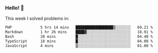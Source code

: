 ### Hello! 👋

This week I solved problems in:

<!--START_SECTION:waka-->

```txt
PHP             5 hrs 14 mins   █████████████████▒░░░░░░░   69.21 %
Markdown        1 hr 26 mins    ████▓░░░░░░░░░░░░░░░░░░░░   18.91 %
Bash            20 mins         █░░░░░░░░░░░░░░░░░░░░░░░░   04.40 %
TypeScript      18 mins         █░░░░░░░░░░░░░░░░░░░░░░░░   04.08 %
JavaScript      4 mins          ▒░░░░░░░░░░░░░░░░░░░░░░░░   01.00 %
```

<!--END_SECTION:waka-->
